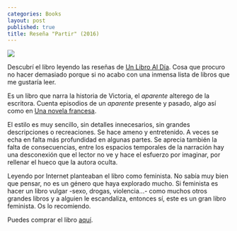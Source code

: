 ```yaml
---
categories: Books
layout: post
published: true
title: Reseña "Partir" (2016)
---
```

![](http://i.imgur.com/b3Cbguw.jpg)

Descubrí el libro leyendo las reseñas de [Un Libro Al Día](http://unlibroaldia.blogspot.com/2017/02/lucia-baskaran-partir.html). Cosa que procuro no hacer demasiado porque si no acabo con una inmensa lista de libros que me gustaría leer.

Es un libro que narra la historia de Victoria, el _aparente_ alterego de la escritora. Cuenta episodios de un _aparente_ presente y pasado, algo así como en [Una novela francesa](/2017/02/12/reseña-una-novela-francesa.html). 

El estilo es muy sencillo, sin detalles innecesarios, sin grandes descripciones o recreaciones. Se hace ameno y entretenido. A veces se echa en falta más profundidad en algunas partes. Se aprecia también la falta de consecuencias, entre los espacios temporales de la narración hay una desconexión que el lector no ve y hace el esfuerzo por imaginar, por rellenar el hueco que la autora oculta.

Leyendo por Internet planteaban el libro como feminista. No sabía muy bien que pensar, no es un género que haya explorado mucho. Si feminista es hacer un libro vulgar -sexo, drogas, violencia...- como muchos otros grandes libros y a alguien le escandaliza, entonces sí, este es un gran libro feminista. Os lo recomiendo.

Puedes comprar el libro [aquí](https://www.amazon.es/dp/B01IRUJKT6).

